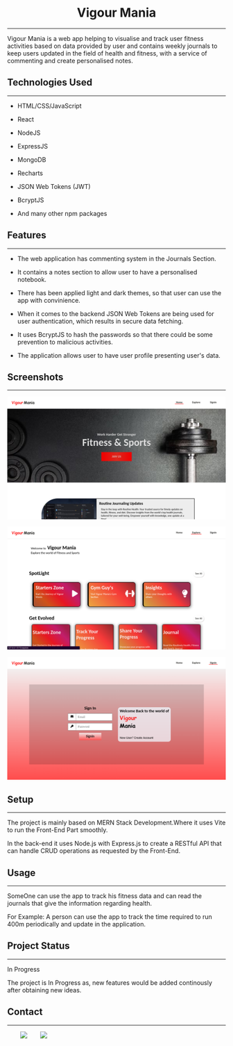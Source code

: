 <h1 align="center">Vigour Mania</h1>
<hr><p>Vigour Mania is a web app helping to visualise and track user fitness activities based on data provided by user and contains weekly journals to keep users updated in the field of health and fitness, with a service of commenting and create personalised notes.</p><h2>Technologies Used</h2>
<hr><ul>
<li>HTML/CSS/JavaScript</li>
</ul><ul>
</ul><ul>
<li>React</li>
</ul><ul>
<li>NodeJS</li>
</ul><ul>
<li>ExpressJS</li>
</ul><ul>
<li>MongoDB</li>
</ul><ul>
<li>Recharts</li>
</ul><ul>
<li>JSON Web Tokens (JWT)</li>
</ul><ul>
<li>BcryptJS</li>
</ul><ul>
<li>And many other npm packages</li>
</ul><h2>Features</h2>
<hr><ul>
<li>The web application has commenting system in the Journals Section.</li>
</ul><ul>
<li>It contains a notes section to allow user to have a personalised notebook.</li>
</ul><ul>
<li>There has been applied light and dark themes, so that user can use the app with convinience.</li>
</ul><ul>
<li>When it comes to the backend JSON Web Tokens are being used for user authentication, which results in secure data fetching.</li>
</ul><ul>
<li>It uses BcryptJS to hash the passwords so that there could be some prevention to malicious activities.</li>
</ul><ul>
<li>The application allows user to have user profile presenting user's data.</li>
</ul><h2>Screenshots</h2>
<hr><p><img src="./readmeAssets/home.png" alt=""></p><p><img src="./readmeAssets/explore.png" alt=""></p><p><img src="./readmeAssets/signin.png" alt=""></p><h2>Setup</h2>
<hr><p>The project is mainly based on MERN Stack Development.Where it uses Vite to run the Front-End Part smoothly.</p>
<p>In the back-end it uses Node.js with Express.js to create a RESTful API that can handle CRUD operations as requested by the Front-End.</p><h2>Usage</h2>
<hr><p>SomeOne can use the app to track his fitness data and can read the journals that give the information regarding health.</p>
<p>For Example: A person can use the app to track the     time required to run 400m periodically and update in the application.</p><h2>Project Status</h2>
<hr><p>In Progress</p>
<p>The project is In Progress as, new features would be added continously after obtaining new ideas.</p><h2>Contact</h2>
<hr>
<p><span style="margin-right: 30px;"></span><a href="https://www.linkedin.com/in/rohit-kharche-118286235/"><img target="_blank" src="https://cdn.jsdelivr.net/gh/devicons/devicon/icons/linkedin/linkedin-original.svg" style="width: 10%;"></a><span style="margin-right: 30px;"></span><a href="https://www.github.com/rohitrokz29"><img target="_blank" src="https://cdn.jsdelivr.net/gh/devicons/devicon/icons/github/github-original.svg" style="width: 10%;"></a></p>
